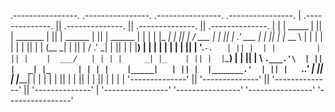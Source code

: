  .----------------.  .----------------.  .----------------.  .----------------. 
| .--------------. || .--------------. || .--------------. || .--------------. |
| |     _____    | || |    _______   | || |     ______   | || |   ______     | |
| |    |_   _|   | || |   /  ___  |  | || |   .' ___  |  | || |  |_   __ \   | |
| |      | |     | || |  |  (__ \_|  | || |  / .'   \_|  | || |    | |__) |  | |
| |      | |     | || |   '.___`-.   | || |  | |         | || |    |  ___/   | |
| |     _| |_    | || |  |`\____) |  | || |  \ `.___.'\  | || |   _| |_      | |
| |    |_____|   | || |  |_______.'  | || |   `._____.'  | || |  |_____|     | |
| |              | || |              | || |              | || |              | |
| '--------------' || '--------------' || '--------------' || '--------------' |
 '----------------'  '----------------'  '----------------'  '----------------' 
